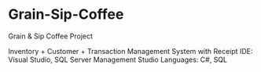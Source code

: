 # Grain-Sip-Coffee
Grain & Sip Coffee Project

Inventory + Customer + Transaction Management System with Receipt
IDE: Visual Studio, SQL Server Management Studio
Languages: C#, SQL
